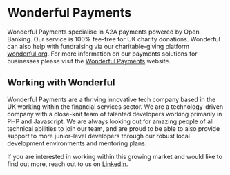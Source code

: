 # Wonderful Payments

Wonderful Payments specialise in A2A payments powered by Open Banking. Our service is 100% fee-free for UK charity donations. Wonderful can also help with fundraising via our charitable-giving platform [wonderful.org](https://wonderful.org). For more information on our payments solutions for businesses please visit the [Wonderful Payments](https://wonderful.co.uk) website.

## Working with Wonderful

Wonderful Payments are a thriving innovative tech company based in the UK working within the financial services sector. We are a technology-driven company with a close-knit team of talented developers working primarily in PHP and Javascript. We are always looking out for amazing people of all technical abilities to join our team, and are proud to be able to also provide support to more junior-level developers through our robust local development environments and mentoring plans.

If you are interested in working within this growing market and would like to find out more, reach out to us on [LinkedIn](https://www.linkedin.com/company/wonderful-payments/).